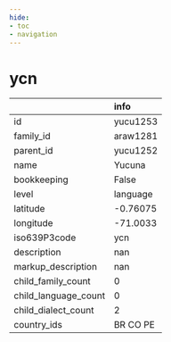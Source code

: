 ```yaml
---
hide:
- toc
- navigation
---
```

# ycn
|                      | info     |
|:---------------------|:---------|
| id                   | yucu1253 |
| family_id            | araw1281 |
| parent_id            | yucu1252 |
| name                 | Yucuna   |
| bookkeeping          | False    |
| level                | language |
| latitude             | -0.76075 |
| longitude            | -71.0033 |
| iso639P3code         | ycn      |
| description          | nan      |
| markup_description   | nan      |
| child_family_count   | 0        |
| child_language_count | 0        |
| child_dialect_count  | 2        |
| country_ids          | BR CO PE |